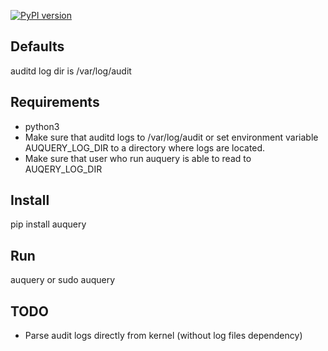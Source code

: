 [![PyPI version](https://badge.fury.io/py/auquery.svg)](https://badge.fury.io/py/auquery)


Defaults
--
auditd log dir is /var/log/audit


Requirements
--
- python3
- Make sure that auditd logs to /var/log/audit or set environment variable AUQUERY_LOG_DIR to a directory where logs are located.
- Make sure that user who run auquery is able to read to AUQERY_LOG_DIR


Install
--
pip install auquery

Run
--
auquery
or 
sudo auquery

TODO
--
- Parse audit logs directly from kernel (without log files dependency)

